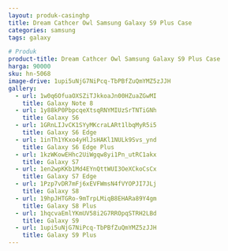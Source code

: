 ```yaml
---
layout: produk-casinghp
title: Dream Cathcer Owl Samsung Galaxy S9 Plus Case
categories: samsung
tags: galaxy

# Produk
product-title: Dream Cathcer Owl Samsung Galaxy S9 Plus Case
harga: 90000
sku: hn-5068
image-drive: 1upi5uNjG7NiPcq-TbPBfZuQmYMZ5zJJH
gallery:
  - url: 1w0q6OfuaOXSZiTJkkoaJn00HZuaZGwMI
    title: Galaxy Note 8
  - url: 1y88kP0PbpcqeXtsqRNYMIUzSrTNTiGNh
    title: Galaxy S6
  - url: 1GRnLIJvCK1SYyMKcraLARt1lbqMyR5i5
    title: Galaxy S6 Edge
  - url: 1inTh1YKxo4yHlJsHAKl1NULk9Svs_ynd
    title: Galaxy S6 Edge Plus
  - url: 1kzWKowEHhc2UiWgqw8yi1Pn_utRC1akx
    title: Galaxy S7
  - url: 1en2wpKKb1Md4EYnQttWUI3OeXCkoCsCx
    title: Galaxy S7 Edge
  - url: 1Pzp7vDR7mFj6xEVFWmsN4fVYOPJI7JLj
    title: Galaxy S8
  - url: 19hpJHTGRo-9mTrpLMiqB8EHARa89Y4gm
    title: Galaxy S8 Plus
  - url: 1hqcvaEmlYKmUV58i2G7RROpqSTRH2LBd
    title: Galaxy S9
  - url: 1upi5uNjG7NiPcq-TbPBfZuQmYMZ5zJJH
    title: Galaxy S9 Plus
---
```

